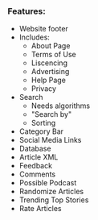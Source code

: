 ### Features:
* Website footer
* Includes:
  * About Page
  * Terms of Use
  * Liscencing
  * Advertising
  * Help Page
  * Privacy
* Search
  * Needs algorithms
  * "Search by"
  * Sorting
* Category Bar
* Social Media Links
* Database
* Article XML
* Feedback
* Comments
* Possible Podcast
* Randomize Articles
* Trending Top Stories
* Rate Articles
  
  
